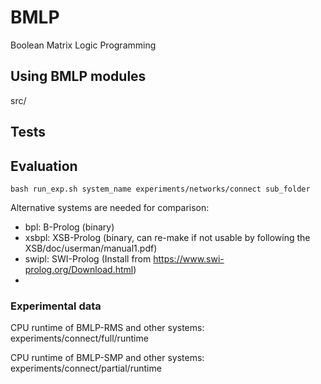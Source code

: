 # BMLP
Boolean Matrix Logic Programming

## Using BMLP modules

src/

## Tests

## Evaluation

```bash run_exp.sh system_name experiments/networks/connect sub_folder```

Alternative systems are needed for comparison: 
- bpl:   B-Prolog (binary)
- xsbpl: XSB-Prolog (binary, can re-make if not usable by following the XSB/doc/userman/manual1.pdf)
- swipl: SWI-Prolog (Install from https://www.swi-prolog.org/Download.html)
- 

### Experimental data

CPU runtime of BMLP-RMS and other systems:
experiments/connect/full/runtime

CPU runtime of BMLP-SMP and other systems:
experiments/connect/partial/runtime